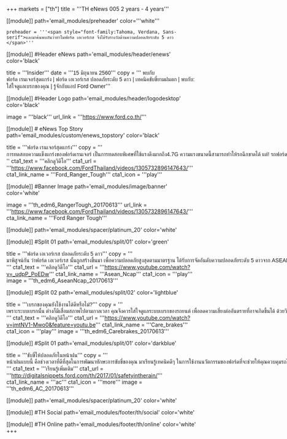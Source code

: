 +++
markets = ["th"]
title = '''TH eNews 005 2 years - 4 years'''

[[module]]
path='email_modules/preheader'
color='''white'''

    preheader = '''<span style="font-family:Tahoma, Verdana, Sans-serif">และมาค้นพบกันว่าทำไมฟอร์ด เอเวอร์เรส จึงได้รับรางวัลด้านความปลอดภัยระดับ 5 ดาว </span>'''

[[module]] #Header eNews
path='email_modules/header/enews'
color='black'

  title = '''Insider'''
  date = '''<span style="font-family:Tahoma, Verdana, Sans-serif">15 มิถุนายน 2560</span>'''
  copy = '''<span style="font-family:Tahoma, Verdana, Sans-serif">
  พบกับ<br />
  <span style=" white-space:nowrap;">ฟอร์ด เรนเจอร์สุดแกร่ง</span> | 
  <span style=" white-space:nowrap;">ฟอร์ด เอเวอร์เรส ปลอดภัยระดับ 5 ดาว</span> | 
  <span style=" white-space:nowrap;">เทคนิคขับขี่ยามฝนตก</span> | 
  <span style=" white-space:nowrap;">พบกับ:</span> 
  <span style=" white-space:nowrap;">ใส่ใจดูแลเบรกของคุณ</span> | 
  <span style=" white-space:nowrap;">รู้จักกับแอป Ford Owner</span></span>'''
  
[[module]] #Header Logo
path='email_modules/header/logodesktop'
color='black'

  image = '''black'''
  url_link = '''https://www.ford.co.th/'''
 
[[module]] # eNews Top Story
path='email_modules/custom/enews_topstory'
color='black'

title = '''<span style="font-family:Tahoma, Verdana, Sans-serif">ฟอร์ด เรนเจอร์สุดแกร่ง</span>'''
copy = '''<span style="font-family:Tahoma, Verdana, Sans-serif">
<span style=" white-space:nowrap;">การทดสอบความแข็งแกร่งของฟอร์ดเรนเจอร์ เป็นการทดสอบพิเศษที่ใช้แรงดึงมากถึง4.7G  ความแรงขนาดนี้สามารถทำให้รถฉีกขาดได้ แต่! รถฟอร์ด เรนเจอร์ของเราก็ยังคงไม่เป็นไร
</span></span>'''
cta1_text = '''<span style="font-family:Tahoma, Verdana, Sans-serif">คลิกดูวิดีโอ</span>'''
  cta1_url = '''https://www.facebook.com/FordThailand/videos/1305732896147643/'''
  cta1_link_name = '''Ford_Ranger_Tough'''
  cta1_icon = '''play'''

[[module]] #Banner Image
path='email_modules/image/banner'
color='white'

  image = '''th_edm6_RangerTough_20170613'''
  url_link = '''https://www.facebook.com/FordThailand/videos/1305732896147643/'''
  cta_link_name = '''Ford Ranger Tough'''

[[module]]
path='email_modules/spacer/platinum_20'
color='white'

  [[module]] #Split 01
path='email_modules/split/01'
color='green'

title = '''<span style="font-family:Tahoma, Verdana, Sans-serif">ฟอร์ด เอเวอร์เรส ปลอดภัยระดับ 5 ดาว</span>'''
copy = '''<span style="font-family:Tahoma, Verdana, Sans-serif">
<span style=" white-space:nowrap;">มาพิสูจน์กัน ว่าฟอร์ด เอเวอร์เรส นั้นถูกสร้างขึ้นมา เพื่อความปลอดภัยสูงสุดตามมาตรฐาน ได้รับการจัดอันดับความปลอดภัยระดับ 5 ดาวจาก ASEAN NCAP เป็นคะแนนสูงสุด!</span></span>''' 
cta1_text = '''<span style="font-family:Tahoma, Verdana, Sans-serif">คลิกดูวิดีโอ</span>'''
  cta1_url = '''https://www.youtube.com/watch?v=_udpP_PoEDw'''
  cta1_link_name = '''Asean_Ncap'''
  cta1_icon = '''play'''
  image = '''th_edm6_AseanNcap_20170613'''

[[module]] #Split 02
path='email_modules/split/02'
color='lightblue'

title = '''<span style="font-family:Tahoma, Verdana, Sans-serif">เบรกของคุณยังใช้งานได้ดีหรือไม่?</span>'''
copy = '''<span style="font-family:Tahoma, Verdana, Sans-serif">
<span style=" white-space:nowrap;">เพราะระบบเบรกนั้น ต่างก็มีเสื่อมสภาพไปตามกาลเวลา คุณจึงควรใส่ใจดูแลระบบเบรกของรถยนต์ เพื่อลดความเสี่ยงต่ออันตรายที่อาจเกิดขึ้นได้ ด้วยวิธีการดังนี้</span></span> '''
cta1_text = '''<span style="font-family:Tahoma, Verdana, Sans-serif">คลิกดูวิดีโอ</span>'''
  cta1_url = '''https://www.youtube.com/watch?v=jmtNV1-Mwo0&feature=youtu.be'''
  cta1_link_name = '''Care_brakes'''
  cta1_icon = '''play'''
  image = '''th_edm6_Carebrakes_20170613'''
  
  [[module]] #Split 01
path='email_modules/split/01'
color='darkblue'

title = '''<span style="font-family:Tahoma, Verdana, Sans-serif;">ขับขี่ให้ปลอดภัยในหน้าฝน</span>'''
copy = '''<span style="font-family:Tahoma, Verdana, Sans-serif">
<span style=" white-space:nowrap;">หน้าฝนแบบนี้ คือช่วงเวลาที่ดีที่สุดในการพัฒนาทักษะการขับขี่ของคุณ มาเรียนรู้เทคนิคดีๆ ในการใช้งานนวัตกรรมของฟอร์ดที่จะช่วยให้คุณควบคุมรถได้อย่างปลอดภัยกัน</span></span>'''
cta1_text = '''<span style="font-family:Tahoma, Verdana, Sans-serif">เรียนรู้เพิ่มเติม</span>'''
  cta1_url = '''http://digitalsnippets.ford.com/th/2017/01/safetyintherain/'''
  cta1_link_name = '''ac'''
  cta1_icon = '''more'''
  image = '''th_edm6_AC_20170613'''
  
[[module]]
path='email_modules/spacer/platinum_20'
color='white'

[[module]] #TH Social
path='email_modules/footer/th/social'
color='white'

[[module]] #TH Online
path='email_modules/footer/th/online'
color='white'
+++